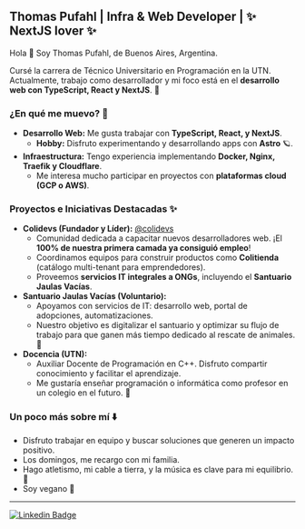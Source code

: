 ## Thomas Pufahl | Infra & Web Developer | ✨ NextJS lover ✨

Hola 👋 Soy Thomas Pufahl, de Buenos Aires, Argentina.

Cursé la carrera de Técnico Universitario en Programación en la UTN. 
Actualmente, trabajo como desarrollador y mi foco está en el **desarrollo web con TypeScript, React y NextJS**. 🥝

### ¿En qué me muevo? 🧐

* **Desarrollo Web:** Me gusta trabajar con **TypeScript, React, y NextJS**.
    * **Hobby:** Disfruto experimentando y desarrollando apps con **Astro** 🪐.
* **Infraestructura:** Tengo experiencia implementando **Docker, Nginx, Traefik y Cloudflare**.
    * Me interesa mucho participar en proyectos con **plataformas cloud (GCP o AWS)**.

### Proyectos e Iniciativas Destacadas ✨

* **Colidevs (Fundador y Líder):** [@colidevs](https://github.com/colidevs)
    * Comunidad dedicada a capacitar nuevos desarrolladores web. ¡El **100% de nuestra primera camada ya consiguió empleo**!
    * Coordinamos equipos para construir productos como **Colitienda** (catálogo multi-tenant para emprendedores).
    * Proveemos **servicios IT integrales a ONGs**, incluyendo el **Santuario Jaulas Vacías**.
* **Santuario Jaulas Vacías (Voluntario):**
    * Apoyamos con servicios de IT: desarrollo web, portal de adopciones, automatizaciones.
    * Nuestro objetivo es digitalizar el santuario y optimizar su flujo de trabajo para que ganen más tiempo dedicado al rescate de animales. 🍋
* **Docencia (UTN):**
    * Auxiliar Docente de Programación en C++. Disfruto compartir conocimiento y facilitar el aprendizaje.
    * Me gustaría enseñar programación o informática como profesor en un colegio en el futuro. 🍎

### Un poco más sobre mí ⬇️

* Disfruto trabajar en equipo y buscar soluciones que generen un impacto positivo.
* Los domingos, me recargo con mi familia.
* Hago atletismo, mi cable a tierra, y la música es clave para mi equilibrio. 💚
* Soy vegano 🥦

---

[![Linkedin Badge](https://img.shields.io/badge/-thomaspufahl-0e76a8?style=flat&labelColor=0e76a8&logo=linkedin&logoColor=white)](https://www.linkedin.com/in/thomaspufahl/)
